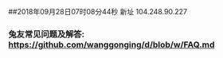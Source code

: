 ##2018年09月28日07时08分44秒 新址 104.248.90.227
### 兔友常见问题及解答: https://github.com/wanggonging/d/blob/w/FAQ.md
